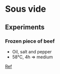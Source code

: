 # Sous vide

## Experiments

### Frozen piece of beef

- Oil, salt and pepper
- 58&deg;C, 4h => medium

[Ref](https://sousvidetemperatur.se/notkott/oxfile/)
